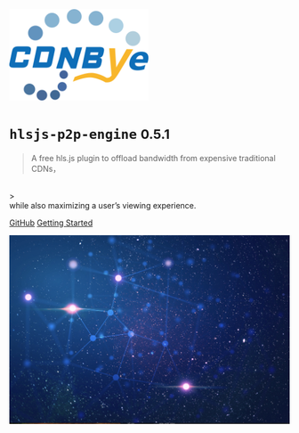 <img width="250" src="cdnbye.png" alt="cdnbye logo">

# `hlsjs-p2p-engine` <small>0.5.1</small>

> A free hls.js plugin to offload bandwidth from expensive traditional CDNs，
<br>
> <br>while also maximizing a user’s viewing experience. 

[GitHub](https://github.com/cdnbye/hlsjs-p2p-engine)
[Getting Started](#head)

<!-- 背景图片 -->

![](bg.jpg)

